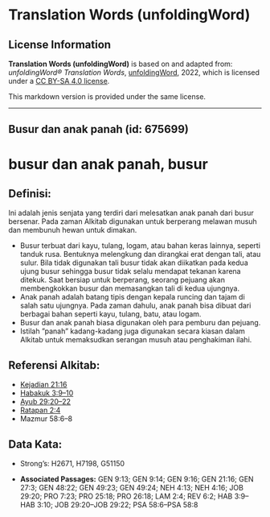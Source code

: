 # Translation Words (unfoldingWord)

## License Information

**Translation Words (unfoldingWord)** is based on and adapted from: _unfoldingWord® Translation Words_, [unfoldingWord](https://unfoldingword.org/utw), 2022, which is licensed under a [CC BY-SA 4.0 license](https://creativecommons.org/licenses/by-sa/4.0/legalcode.en).

This markdown version is provided under the same license.



--------------------------------

## Busur dan anak panah (id: 675699)

busur dan anak panah, busur
===========================

Definisi:
---------

Ini adalah jenis senjata yang terdiri dari melesatkan anak panah dari busur bersenar. Pada zaman Alkitab digunakan untuk berperang melawan musuh dan membunuh hewan untuk dimakan.

* Busur terbuat dari kayu, tulang, logam, atau bahan keras lainnya, seperti tanduk rusa. Bentuknya melengkung dan dirangkai erat dengan tali, atau sulur. Bila tidak digunakan tali busur tidak akan diikatkan pada kedua ujung busur sehingga busur tidak selalu mendapat tekanan karena ditekuk. Saat bersiap untuk berperang, seorang pejuang akan membengkokkan busur dan memasangkan tali di kedua ujungnya.
* Anak panah adalah batang tipis dengan kepala runcing dan tajam di salah satu ujungnya. Pada zaman dahulu, anak panah bisa dibuat dari berbagai bahan seperti kayu, tulang, batu, atau logam.
* Busur dan anak panah biasa digunakan oleh para pemburu dan pejuang.
* Istilah ”panah” kadang\-kadang juga digunakan secara kiasan dalam Alkitab untuk memaksudkan serangan musuh atau penghakiman ilahi.

Referensi Alkitab:
------------------

* [Kejadian 21:16](https://ref.ly/Gen21:16)
* [Habakuk 3:9–10](https://ref.ly/Hab3:9-Hab3:10)
* [Ayub 29:20–22](https://ref.ly/Job29:20-Job29:22)
* [Ratapan 2:4](https://ref.ly/Lam2:4)
* Mazmur 58:6–8

Data Kata:
----------

* Strong’s: H2671, H7198, G51150

* **Associated Passages:** GEN 9:13; GEN 9:14; GEN 9:16; GEN 21:16; GEN 27:3; GEN 48:22; GEN 49:23; GEN 49:24; NEH 4:13; NEH 4:16; JOB 29:20; PRO 7:23; PRO 25:18; PRO 26:18; LAM 2:4; REV 6:2; HAB 3:9–HAB 3:10; JOB 29:20–JOB 29:22; PSA 58:6–PSA 58:8

